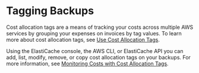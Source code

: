 # Tagging Backups<a name="backups-tagging"></a>

Cost allocation tags are a means of tracking your costs across multiple AWS services by grouping your expenses on invoices by tag values\. To learn more about cost allocation tags, see [Use Cost Allocation Tags](http://docs.aws.amazon.com/awsaccountbilling/latest/aboutv2/cost-alloc-tags.html)\.

Using the ElastiCache console, the AWS CLI, or ElastiCache API you can add, list, modify, remove, or copy cost allocation tags on your backups\. For more information, see [Monitoring Costs with Cost Allocation Tags](Tagging.md)\.